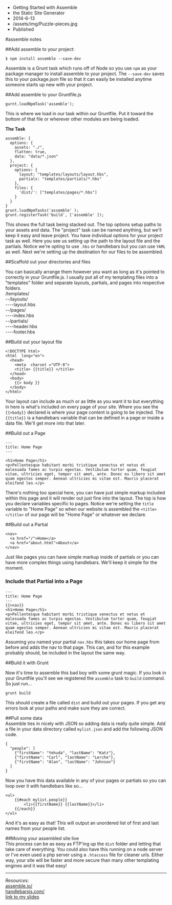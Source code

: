 * Getting Started with Assemble
* the Static Site Generator
* 2014-6-13
* /assets/img/Puzzle-pieces.jpg
* Published

#assemble notes

##Add assemble to your project:

```
$ npm install assemble --save-dev
```   
Assemble is a Grunt task which runs off of Node so you use `npm` as your package manager to install assemble to your project. The `--save-dev` saves this to your package.json file so that it can easily be installed anytime someone starts up new with your project.

##Add assemble to your Gruntfile.js

```
gurnt.loadNpmTask('assemble');
```   
This is where we load in our task within our Gruntfile. Put it toward the bottom of that file or wherever other modules are being loaded.

__The Task__
   
```
assemble: {
  options: {
    assets: "./",
    flatten: true,
    data: "data/*.json"
  },
  project: {
    options: {
      layout: "templates/layouts/layout.hbs",
      partials: "templates/partials/*.hbs"
    },
    files: {
      'dist/': ["templates/pages/*.hbs"]
    }
  }
}
grunt.loadNpmTasks('assemble' );
grunt.registerTask('build', ['assemble' ]);
```   
This shows the full task being stacked out. The top options setup paths to your assets and data. The "project" task can be named anything, but we'll keep it easy and leave project. You have individual options for your project task as well. Here you see us setting up the path to the layout file and the partials. Notice we're opting to use `.hbs` or handlebars but you can use `YAML` as well. Next we're setting up the destination for our files to be assembled. 

##Scaffold out your directories and files

You can basically arrange them however you want as long as it's pointed to correctly in your Gruntfile.js. I usually put all of my templating files into a "templates" folder and separate layouts, partials, and pages into respective folders.    
/templates/   
--/layouts/   
----layout.hbs   
--/pages/   
----index.hbs   
--/partials/   
----header.hbs   
----footer.hbs   
    
    
##Build out your layout file

```
<!DOCTYPE html> 
<html  lang="en"> 
  <head> 
    <meta  charset ="UTF-8"> 
    <title> {{title}} </title> 
  </head> 
  <body> 
    {{> body }} 
  </body> 
</html> 
```

Your layout can include as much or as little as you want it to but everything in here is what's included on every page of your site. Where you see the `{{>body}}` declared is where your page content is going to be injected. The `{{title}}` is a handlebars variable that can be defined in a page or inside a data file. We'll get more into that later.

##Build out a Page

```
---
title: Home Page
---

<h1>Home Page</h1>
<p>Pellentesque habitant morbi tristique senectus et netus et malesuada fames ac turpis egestas. Vestibulum tortor quam, feugiat vitae, ultricies eget, tempor sit amet, ante. Donec eu libero sit amet quam egestas semper. Aenean ultricies mi vitae est. Mauris placerat eleifend leo.</p>
```

There's nothing too special here, you can have just simple markup included within this page and it will render out just fine into the layout. The top is how you declare variables specific to pages. Notice we're setting the `title` variable to "Home Page" so when our website is assembled the `<title></title>` of our page will be "Home Page" or whatever we declare. 

##Build out a Partial
```
<nav>
  <a href="/">Home</a>
  <a href="about.html">About</a>
</nav>
```
Just like pages you can have simple markup inside of partials or you can have more complex things using handlebars. We'll keep it simple for the moment. 

### Include that Partial into a Page

```
---
title: Home Page
---
{{>nav}}
<h1>Home Page</h1>
<p>Pellentesque habitant morbi tristique senectus et netus et malesuada fames ac turpis egestas. Vestibulum tortor quam, feugiat vitae, ultricies eget, tempor sit amet, ante. Donec eu libero sit amet quam egestas semper. Aenean ultricies mi vitae est. Mauris placerat eleifend leo.</p>
```
Assuming you named your partial `nav.hbs` this takes our home page from before and adds the nav to that page. This can, and for this example probably should, be included in the layout the same way.

##Build it with Grunt

Now it's time to assemble this bad boy with some grunt magic. If you look in your Gruntfile you'll see we registered the `assemble` task to `build` command. So just run...

```
grunt build
```

This should create a file called `dist` and build out your pages. If you get any errors look at your paths and make sure they are correct. 

##Pull some data   
Assemble ties in nicely with JSON so adding data is really quite simple. Add a file in your data directory called `mylist.json` and add the following JSON code.   

```
{
  "people": [
    {"firstName": "Yehuda", "lastName": "Katz"},
    {"firstName": "Carl", "lastName": "Lerche"},
    {"firstName": "Alan", "lastName": "Johnson"}
  ]
}
```
Now you have this data available in any of your pages or partials so you can loop over it with handlebars like so...

```
<ul>
    {{#each mylist.people}}
		<li>{{firstName}} {{lastName}}</li>
	{{/each}}
</ul>
```
And it's as easy as that! This will output an unordered list of first and last names from your people list. 

##Moving your assembled site live   
This process can be as easy as FTP'ing up the `dist` folder and letting that take care of everything. You could also have this running on a node server or I've even used a php server using a `.htaccess` file for cleaner urls. Either way, your site will be faster and more secure than many other templating engines and it was that easy!

-----------------------

*Resources:*   
[assemble.io/](http://assemble.io/)   
[handlebarsjs.com/](http://handlebarsjs.com/)   
[link to my slides](http://slides.com/adamaoc/assemble)   